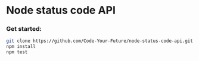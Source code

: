 # Node status code API

### Get started:

```bash
git clone https://github.com/Code-Your-Future/node-status-code-api.git
npm install
npm test
```
